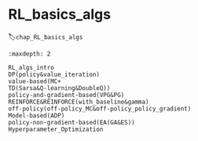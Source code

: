 

<!--
 * @version:
 * @Author:  StevenJokess（蔡舒起） https://github.com/StevenJokess
 * @Date: 2023-05-25 02:41:42
 * @LastEditors:  StevenJokess（蔡舒起） https://github.com/StevenJokess
 * @LastEditTime: 2023-11-01 21:51:55
 * @Description:
 * @Help me: make friends by a867907127@gmail.com and help me get some “foreign” things or service I need in life; 如有帮助，请资助，失业3年了。![支付宝收款码](https://github.com/StevenJokess/d2rl/blob/master/img/%E6%94%B6.jpg)
 * @TODO::
 * @Reference:
-->
# RL_basics_algs
:label:`chap_RL_basics_algs`



```toc
:maxdepth: 2

RL_algs_intro
DP(policy&value_iteration)
value-based(MC+
TD(Sarsa&Q-learning&DoubleQ))
policy-and-gradient-based(VPG&PG)
REINFORCE&REINFORCE(with_baseline&gamma)
off-policy(off-policy_MC&off-policy_policy_gradient)
Model-based(ADP)
policy-non-gradient-based(EA(GA&ES))
Hyperparameter_Optimization
```


[1]: https://bigquant.com/community/t/topic/127158
